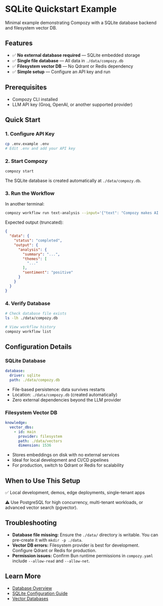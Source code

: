 # SQLite Quickstart Example

Minimal example demonstrating Compozy with a SQLite database backend and filesystem vector DB.

## Features

- ✅ **No external database required** — SQLite embedded storage
- ✅ **Single file database** — All data in `./data/compozy.db`
- ✅ **Filesystem vector DB** — No Qdrant or Redis dependency
- ✅ **Simple setup** — Configure an API key and run

## Prerequisites

- Compozy CLI installed
- LLM API key (Groq, OpenAI, or another supported provider)

## Quick Start

### 1. Configure API Key

```bash
cp .env.example .env
# Edit .env and add your API key
```

### 2. Start Compozy

```bash
compozy start
```

The SQLite database is created automatically at `./data/compozy.db`.

### 3. Run the Workflow

In another terminal:

```bash
compozy workflow run text-analysis --input='{"text": "Compozy makes AI workflows easy!"}'
```

Expected output (truncated):

```json
{
  "data": {
    "status": "completed",
    "output": {
      "analysis": {
        "summary": "...",
        "themes": [
          "..."
        ],
        "sentiment": "positive"
      }
    }
  }
}
```

### 4. Verify Database

```bash
# Check database file exists
ls -lh ./data/compozy.db

# View workflow history
compozy workflow list
```

## Configuration Details

### SQLite Database

```yaml
database:
  driver: sqlite
  path: ./data/compozy.db
```

- File-based persistence: data survives restarts
- Location: `./data/compozy.db` (created automatically)
- Zero external dependencies beyond the LLM provider

### Filesystem Vector DB

```yaml
knowledge:
  vector_dbs:
    - id: main
      provider: filesystem
      path: ./data/vectors
      dimension: 1536
```

- Stores embeddings on disk with no external services
- Ideal for local development and CI/CD pipelines
- For production, switch to Qdrant or Redis for scalability

## When to Use This Setup

✅ Local development, demos, edge deployments, single-tenant apps

⚠️ Use PostgreSQL for high concurrency, multi-tenant workloads, or advanced vector search (pgvector).

## Troubleshooting

- **Database file missing:** Ensure the `./data/` directory is writable. You can pre-create it with `mkdir -p ./data`.
- **Vector DB errors:** Filesystem provider is best for development. Configure Qdrant or Redis for production.
- **Permission issues:** Confirm Bun runtime permissions in `compozy.yaml` include `--allow-read` and `--allow-net`.

## Learn More

- [Database Overview](../../../docs/content/docs/database/overview.mdx)
- [SQLite Configuration Guide](../../../docs/content/docs/database/sqlite.mdx)
- [Vector Databases](../../../docs/content/docs/knowledge-bases/vector-databases.mdx)
